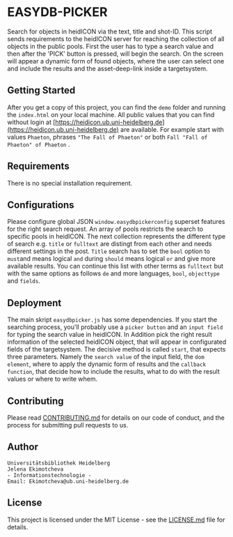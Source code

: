 # EASYDB-PICKER

Search for objects in heidICON via the text, title and shot-ID. This
script sends requirements to the heidICON server for reaching the
collection of all objects in the public pools. First the user has to
type a search value and then after the 'PICK' button is pressed, will
begin the search. On the screen will appear a dynamic form of found
objects, where the user can select one and include the results and the
asset-deep-link inside a targetsystem.

## Getting Started

After you get a copy of this project, you can find the `demo` folder
and running the `index.html` on your local machine. All public values
that you can find without login at
[https://heidicon.ub.uni-heidelberg.de](https://heidicon.ub.uni-heidelberg.de)
are available. For example start with values `Phaeton`, phrases `"The
Fall of Phaeton"` or both `Fall "Fall of Phaeton" of Phaeton` .

## Requirements

There is no special installation requirement.

## Configurations

Please configure global JSON `window.easydbpickerconfig` superset
features for the right search request.  An array of pools restricts
the search to specific pools in heidICON.  The next collection
represents the different type of search e.g. `title` or `fulltext` are
distingt from each other and needs different settings in the post.
`Title` search has to set the `bool` option to `must`and means logical
`and` during `should` means logical `or` and give more available
results. You can continue this list with other terms as `fulltext` but
with the same options as follows `de` and more languages, `bool`,
`objecttype` and `fields`.


## Deployment

The main skript `easydbpicker.js` has some dependencies. If you start
the searching process, you'll probably use a `picker button` and an
`input field` for typing the search value in heidICON. In Addition pick
the right result information of the selected heidICON object, that
will appear in configurated fields of the targetsystem. The decisive
method is called `start`, that expects three parameters. Namely the
`search value` of the input field, the `dom element`, where to apply
the dynamic form of results and the `callback function`, that decide
how to include the results, what to do with the result values or where
to write whem.

## Contributing

Please read [CONTRIBUTING.md](/CONTRIBUTING.md) for details on our
code of conduct, and the process for submitting pull requests to us.

## Author

```
Universitätsbibliothek Heidelberg
Jelena Ekimotcheva
- Informationstechnologie -
Email: Ekimotcheva@ub.uni-heidelberg.de
```

## License

This project is licensed under the MIT License - see the
[LICENSE.md](/LICENSE.md) file for details.


